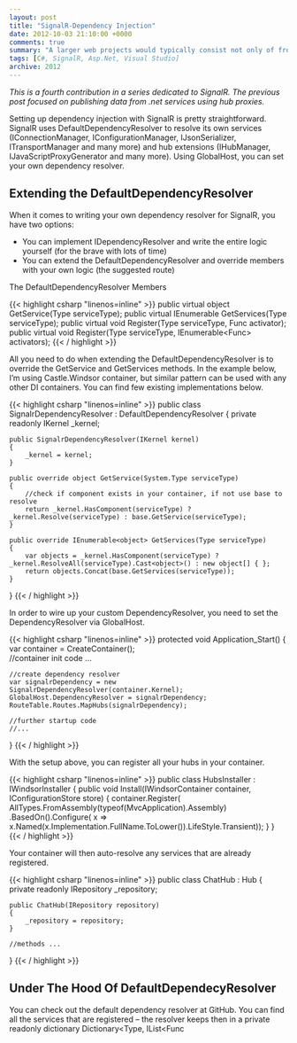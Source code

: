 ```yaml
---
layout: post
title: "SignalR-Dependency Injection"
date: 2012-10-03 21:10:00 +0000
comments: true
summary: "A larger web projects would typically consist not only of front end web project, but would include additional class libraries and offload some of the heavy processing work to service or console apps. The common problem is then how do you update the front-end and signal the site that some work has been completed."
tags: [C#, SignalR, Asp.Net, Visual Studio]
archive: 2012
---
```


*This is a fourth contribution in a series dedicated to SignalR. The previous post focused on publishing data from .net services using hub proxies.*

Setting up dependency injection with SignalR is pretty straightforward. SignalR uses DefaultDependencyResolver to resolve its own services (IConnectionManager, IConfigurationManager, IJsonSerializer, ITransportManager and many more) and hub extensions (IHubManager, IJavaScriptProxyGenerator and many more). Using GlobalHost, you can set your own dependency resolver.

Extending the DefaultDependencyResolver
-------------------

When it comes to writing your own dependency resolver for SignalR, you have two options: 
- You can implement IDependencyResolver  and write the entire logic yourself (for the brave with lots of time)
- You can extend the DefaultDependencyResolver and override members with your own logic (the suggested route)

The DefaultDependencyResolver Members

{{< highlight csharp "linenos=inline" >}}
public virtual object GetService(Type serviceType);
public virtual IEnumerable<object> GetServices(Type serviceType);
public virtual void Register(Type serviceType, Func<object> activator);
public virtual void Register(Type serviceType, IEnumerable<Func<object>> activators);
{{< / highlight >}} 

All you need to do when extending the DefaultDependencyResolver is to override the GetService and GetServices methods. In the example below, I’m using Castle.Windsor container, but similar pattern can be used with any other DI containers. You can find few existing implementations below.

{{< highlight csharp "linenos=inline" >}}
public class SignalrDependencyResolver : DefaultDependencyResolver
{
    private readonly IKernel _kernel;
 
    public SignalrDependencyResolver(IKernel kernel)
    {
        _kernel = kernel;
    }
 
    public override object GetService(System.Type serviceType)
    {
        //check if component exists in your container, if not use base to resolve
        return _kernel.HasComponent(serviceType) ? _kernel.Resolve(serviceType) : base.GetService(serviceType);
    }
 
    public override IEnumerable<object> GetServices(Type serviceType)
    {
        var objects = _kernel.HasComponent(serviceType) ? _kernel.ResolveAll(serviceType).Cast<object>() : new object[] { };
        return objects.Concat(base.GetServices(serviceType));
    }
}
{{< / highlight >}} 

In order to wire up your custom DependencyResolver, you need to set the DependencyResolver via GlobalHost.

{{< highlight csharp "linenos=inline" >}}
protected void Application_Start()
{
    var container = CreateContainer();    
    //container init code ...
 
    //create dependency resolver
    var signalrDependency = new SignalrDependencyResolver(container.Kernel);
    GlobalHost.DependencyResolver = signalrDependency;
    RouteTable.Routes.MapHubs(signalrDependency);
 
    //further startup code
    //...
}
{{< / highlight >}} 

With the setup above, you can register all your hubs in your container.

{{< highlight csharp "linenos=inline" >}}
public class HubsInstaller : IWindsorInstaller
{
    public void Install(IWindsorContainer container, IConfigurationStore store)
    {
        container.Register(
            AllTypes.FromAssembly(typeof(MvcApplication).Assembly)
                .BasedOn<Hub>().Configure(
                    x => x.Named(x.Implementation.FullName.ToLower()).LifeStyle.Transient));
    }
}
{{< / highlight >}} 
 

Your container will then auto-resolve any services that are already registered.

{{< highlight csharp "linenos=inline" >}}
public class ChatHub : Hub
{
    private readonly IRepository _repository;
 
    public ChatHub(IRepository repository)
    {
        _repository = repository;
    }
 
    //methods ...
}
{{< / highlight >}} 
 

Under The Hood Of DefaultDependecyResolver
-------------------

You can check out the default dependency resolver at GitHub.  You can find all the services that are registered – the resolver keeps then in a private readonly dictionary Dictionary<Type, IList<Func<object>>>. If you fancy replacing an internal part of SignalR with your own implementation, you can locate the correct interface and register your own implementation in your container. The custom dependency resolver will then resolve your implementation.

Existing SignalR Dependency Injection Projects
-------------------

[SignalR Unity](https://github.com/bradygaster/SignalR.Unity/)<br/>
[SignalR Ninject](https://github.com/SignalR/SignalR.Ninject/)<br/>
[SignalR Autofac](https://github.com/pszmyd/SignalR.Autofac)<br/>

Related Articles
-------------------

[SignalR – Introduction To SignalR](/signalr-introduction-to-signalr-quick-chat-app/)<br/>
[SignalR – Publish Data Using IHubContext](/signalr-push-data-to-clients-using-ihubcontext/)<br/>
[SignalR – Publish Data Using Proxies](/signalr-publish-data-from-win-forms-using-hub-proxies/)<br/>
[SignalR – Dependency Injection](/signalr-dependency-injection/)<br/>

Any questions or comments, give me a shout [@mirajavora](http://twitter.com/mirajavora)